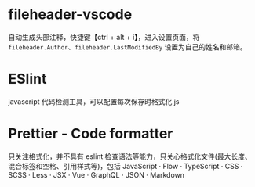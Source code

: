 

# fileheader-vscode

自动生成头部注释，快捷键【ctrl + alt + i】，进入设置页面，将 `fileheader.Author`、`fileheader.LastModifiedBy` 设置为自己的姓名和邮箱。

# ESlint

javascript 代码检测工具，可以配置每次保存时格式化 js

# Prettier - Code formatter

只关注格式化，并不具有 eslint 检查语法等能力，只关心格式化文件(最大长度、混合标签和空格、引用样式等)，包括 JavaScript · Flow · TypeScript · CSS · SCSS · Less · JSX · Vue · GraphQL · JSON · Markdown
